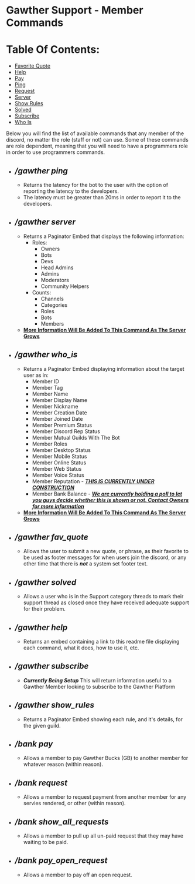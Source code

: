 # Gawther Support - Member Commands

# Table Of Contents:
- [Favorite Quote](#gawther-fav_quote)
- [Help](#gawther-help)
- [Pay](#bank-pay)
- [Ping](#gawther-ping)
- [Request](#bank-request)
- [Server](#gawther-server)
- [Show Rules](#gawther-show_rules)
- [Solved](#gawther-solved)
- [Subscribe](#gawther-subscribe)
- [Who Is](#gawther-who_is)

Below you will find the list of available commands that any member of the discord, no matter the role (staff or not) can use. Some of these commands are role dependent, meaning that you will need to have a programmers role in order to use programmers commands.

- ## ***/gawther ping***
  - Returns the latency for the bot to the user with the option of reporting the latency to the developers.
  - The latency must be greater than 20ms in order to report it to the developers.

- ## ***/gawther server***
  - Returns a Paginator Embed that displays the following information:
    - Roles:
      - Owners
      - Bots
      - Devs
      - Head Admins
      - Admins
      - Moderators
      - Community Helpers
    - Counts:
      - Channels
      - Categories
      - Roles
      - Bots
      - Members
  - <u>**More Information Will Be Added To This Command As The Server Grows**</u>

- ## ***/gawther who_is***
  - Returns a Paginator Embed displaying information about the target user as in:
    - Member ID
    - Member Tag
    - Member Name
    - Member Display Name
    - Member Nickname
    - Member Creation Date
    - Member Joined Date
    - Member Premium Status
    - Member Discord Rep Status
    - Member Mutual Guilds With The Bot
    - Member Roles
    - Member Desktop Status
    - Member Mobile Status
    - Member Online Status
    - Member Web Status
    - Member Voice Status
    - Member Reputation - <u>***THIS IS CURRENTLY UNDER CONSTRUCTION***</u>
    - Member Bank Balance - <u>***We are currently holding a poll to let you guys decide whether this is shown or not. Contact Owners for more information***</u>
  - <u>**More Information Will Be Added To This Command As The Server Grows**</u>


- ## ***/gawther fav_quote***
  - Allows the user to submit a new quote, or phrase, as their favorite to be used as footer messages for when users join the discord, or any other time that there is ***not*** a system set footer text.

- ## ***/gawther solved***
  - Allows a user who is in the Support category threads to mark their support thread as closed once they have received adequate support for their problem.

- ## ***/gawther help***
  - Returns an embed containing a link to this readme file displaying each command, what it does, how to use it, etc.

- ## ***/gawther subscribe***
  - ***Currently Being Setup*** This will return information useful to a Gawther Member looking to subscribe to the Gawther Platform

- ## ***/gawther show_rules***
  - Returns a Paginator Embed showing each rule, and it's details, for the given guild.

- ## ***/bank pay***
  - Allows a member to pay Gawther Bucks (GB) to another member for whatever reason (within reason).

- ## ***/bank request***
  - Allows a member to request payment from another member for any servies rendered, or other (within reason).

- ## ***/bank show_all_requests***
  - Allows a member to pull up all un-paid request that they may have waiting to be paid.

- ## ***/bank pay_open_request***
  - Allows a member to pay off an open request.